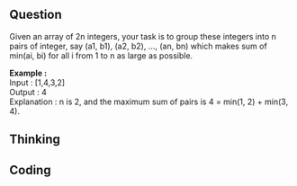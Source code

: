 ## Question
Given an array of 2n integers, your task is to group these integers into n pairs of integer, say (a1, b1), (a2, b2), ..., (an, bn) which makes sum of min(ai, bi) for all i from 1 to n as large as possible. </br>

**Example :**   
Input : [1,4,3,2] </br>
Output : 4 </br>
Explanation : n is 2, and the maximum sum of pairs is 4 = min(1, 2) + min(3, 4).
## Thinking
## Coding
